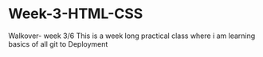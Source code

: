 # Week-3-HTML-CSS
Walkover- week 3/6
This is a week long practical class where i am learning basics of all git to Deployment
